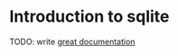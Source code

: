 # Introduction to sqlite

TODO: write [great documentation](http://jacobian.org/writing/what-to-write/)
